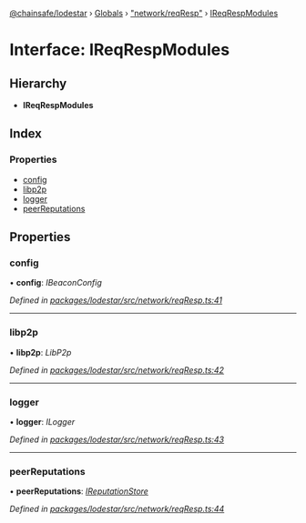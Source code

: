 [@chainsafe/lodestar](../README.md) › [Globals](../globals.md) › ["network/reqResp"](../modules/_network_reqresp_.md) › [IReqRespModules](_network_reqresp_.ireqrespmodules.md)

# Interface: IReqRespModules

## Hierarchy

* **IReqRespModules**

## Index

### Properties

* [config](_network_reqresp_.ireqrespmodules.md#config)
* [libp2p](_network_reqresp_.ireqrespmodules.md#libp2p)
* [logger](_network_reqresp_.ireqrespmodules.md#logger)
* [peerReputations](_network_reqresp_.ireqrespmodules.md#peerreputations)

## Properties

###  config

• **config**: *IBeaconConfig*

*Defined in [packages/lodestar/src/network/reqResp.ts:41](https://github.com/ChainSafe/lodestar/blob/bd8798297/packages/lodestar/src/network/reqResp.ts#L41)*

___

###  libp2p

• **libp2p**: *LibP2p*

*Defined in [packages/lodestar/src/network/reqResp.ts:42](https://github.com/ChainSafe/lodestar/blob/bd8798297/packages/lodestar/src/network/reqResp.ts#L42)*

___

###  logger

• **logger**: *ILogger*

*Defined in [packages/lodestar/src/network/reqResp.ts:43](https://github.com/ChainSafe/lodestar/blob/bd8798297/packages/lodestar/src/network/reqResp.ts#L43)*

___

###  peerReputations

• **peerReputations**: *[IReputationStore](_sync_ireputation_.ireputationstore.md)*

*Defined in [packages/lodestar/src/network/reqResp.ts:44](https://github.com/ChainSafe/lodestar/blob/bd8798297/packages/lodestar/src/network/reqResp.ts#L44)*
